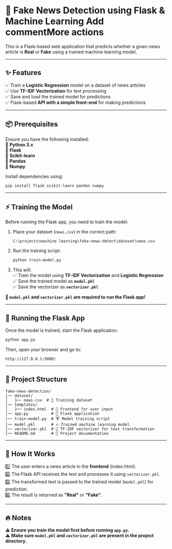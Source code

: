 # 📰 Fake News Detection using Flask & Machine Learning  Add commentMore actions

This is a Flask-based web application that predicts whether a given news article is **Real** or **Fake** using a trained machine learning model.  

---

## ✨ Features  
✅ Train a **Logistic Regression** model on a dataset of news articles  
✅ Use **TF-IDF Vectorization** for text processing  
✅ Save and load the trained model for predictions  
✅ Flask-based **API with a simple front-end** for making predictions  

---

## 📦 Prerequisites  
Ensure you have the following installed:  
🔹 **Python 3.x**  
🔹 **Flask**  
🔹 **Scikit-learn**  
🔹 **Pandas**  
🔹 **Numpy**  

Install dependencies using:  
```sh
pip install flask scikit-learn pandas numpy
```

---

## ⚡ Training the Model  
Before running the Flask app, you need to train the model:  

1. Place your dataset (`news.csv`) in the correct path:  
   ```
   C:\projects\machine learning\fake-news-detect\dataset\news.csv
   ```

2. Run the training script:  
   ```sh
   python train-model.py
   ```

3. This will:  
   ✅ Train the model using **TF-IDF Vectorization** and **Logistic Regression**  
   ✅ Save the trained model as **`model.pkl`**  
   ✅ Save the vectorizer as **`vectorizer.pkl`**  

**📌 `model.pkl` and `vectorizer.pkl` are required to run the Flask app!**  

---

## 🚀 Running the Flask App  
Once the model is trained, start the Flask application:  

```sh
python app.py
```

Then, open your browser and go to:  
```
http://127.0.0.1:5000/
```

---

## 📂 Project Structure  
```
fake-news-detection/
│── dataset/
│   ├── news.csv  # 📰 Training dataset
│── templates/
│   ├── index.html  # 🎨 Frontend for user input
│── app.py          # 🚀 Flask application
│── train-model.py  # 🏋️ Model training script
│── model.pkl       # 🔥 Trained machine learning model
│── vectorizer.pkl  # 📖 TF-IDF vectorizer for text transformation
│── README.md       # 📖 Project documentation
```

---

## 🎯 How It Works  
1️⃣ The user enters a news article in the **frontend** (index.html).  
2️⃣ The Flask API receives the text and processes it using `vectorizer.pkl`.  
3️⃣ The transformed text is passed to the trained model (`model.pkl`) for prediction.  
4️⃣ The result is returned as **"Real"** or **"Fake"**.  

---

## 🔥 Notes  
⚠️ **Ensure you train the model first before running `app.py`.**  
⚠️ **Make sure `model.pkl` and `vectorizer.pkl` are present in the project directory.**  
